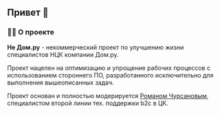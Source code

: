 ## Привет 👋

### 🙋‍♀️ О проекте

**Не Дом.ру** - некоммерческий проект по улучшению жизни специалистов НЦК компании Дом.ру.

Проект нацелен на оптимизацию и упрощение рабочих процессов с использованием стороннего ПО, разработанного исключительно для выполнения вышеописанных задач.

Проект основан и полностью модерируется [Романом Чурсановым](https://t.me/roman_domru), специалистом второй линии тех. поддержки b2c в ЦК.

